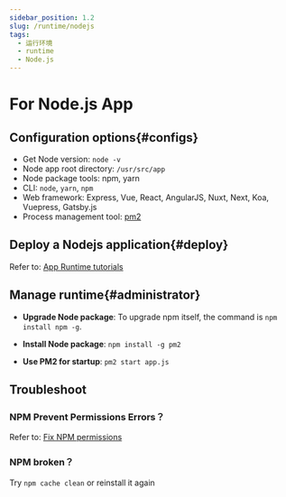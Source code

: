 ```yaml
---
sidebar_position: 1.2
slug: /runtime/nodejs
tags:
  - 运行环境
  - runtime
  - Node.js
---
```


# For Node.js App

## Configuration options{#configs}

- Get Node version: `node -v`
- Node app root directory: `/usr/src/app`
- Node package tools: npm, yarn
- CLI: `node`, `yarn`, `npm`
- Web framework: Express, Vue, React, AngularJS, Nuxt, Next, Koa, Vuepress, Gatsby.js
- Process management tool: [pm2](https://pm2.io)

## Deploy a Nodejs application{#deploy}

Refer to: [App Runtime tutorials](../runtime#quick)

## Manage runtime{#administrator}

- **Upgrade Node package**: To upgrade npm itself, the command is `npm install npm -g`.

- **Install Node package**: `npm install -g pm2`

- **Use PM2 for startup**:  `pm2 start app.js`

## Troubleshoot

### NPM Prevent Permissions Errors？

Refer to: [Fix NPM permissions](https://www.npmjs.com.cn/getting-started/fixing-npm-permissions/)

### NPM broken？

Try `npm cache clean` or reinstall it again